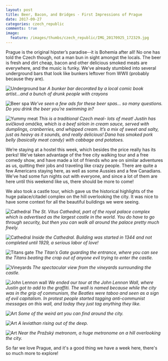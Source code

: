 ```yaml
---
layout: post
title: Beer, Bacon, and Bridges - First Impressions of Prague
date: 2017-09-27
categories: czech_republic
comments: true
image:
  feature: /images/thumbs/czech_republic/IMG_20170925_172329.jpg
---
```



Prague is the original hipster’s paradise--it is Bohemia after all!  No one has told the Czech though, not a man bun in sight amongst the locals.  The beer is fresh and dirt cheap, bacon and other delicious smoked meats are everywhere, and the music is funky.  We’ve already stumbled into several underground bars that look like bunkers leftover from WWII (probably because they are).

![Underground bar](/images/thumbs/czech_republic/IMG_20170925_202423.jpg)
*A bunker bar decorated by a local comic book artist...and a bunch of drunk people with crayons*

![Beer spa](/images/thumbs/czech_republic/IMG_20170926_004537.jpg)
*We’ve seen a few ads for these beer spas… so many questions.  Do you drink the beer you’re swimming in?*

![Yummy meat](/images/thumbs/czech_republic/IMG_20170924_193128.jpg)
*This is a traditional Czech meal- lots of meat!  Justin has svíčková omáčka, which is a beef sirloin in cream sauce, served with dumplings, cranberries, and whipped cream.  It’s a mix of sweet and salty, just as heavy as it sounds, and really delicious!  Dana has smoked pork belly (basically meat candy) with cabbage and potatoes.*

We’re staying at a hostel this week, which besides the price really has its perks!  We’ve taken advantage of the free city walking tour and a free comedy show, and have made a lot of friends who are on similar adventures as us, quitting their jobs and traveling like crazy people.  There are quite a few Americans staying here, as well as some Aussies and a few Canadians.  We’ve had some fun nights out with everyone, and since a lot of them are here until this weekend like us, there should be more to come!

We also took a castle tour, which gave us the historical highlights of the huge palace/citadel complex on the hill overlooking the city.  It was nice to have some context for all the beautiful buildings we were seeing.

![Cathedral](/images/thumbs/czech_republic/IMG_20170925_164232.jpg)
*The St. Vitus Cathedral, part of the royal palace complex which is advertised as the largest castle in the world.  You do have to go through security, but then you can walk all around the palace pretty much freely.*

![Cathedral](/images/thumbs/czech_republic/IMG_20170925_163029.jpg)
*Inside the Cathedral.  Building was started in 1344 and not completed until 1929, a serious labor of love!*

![Titans gate](/images/thumbs/czech_republic/IMG_20170924_143440.jpg)
*The Titan’s Gate guarding the entrance, where you can see the Titans beating the crap out of anyone evil trying to enter the castle.*

![Vineyards](/images/thumbs/czech_republic/IMG_20170925_150808.jpg)
*The spectacular view from the vineyards surrounding the castle.*

![John Lennon wall](/images/thumbs/czech_republic/IMG_20170925_175745.jpg)
*We ended our tour at the John Lennon Wall, where Justin got to add to the graffiti.  The wall is named because while the city was in the grip of communism, the Beatles were taboo and seen as a sign of evil capitalism.  In protest people started tagging anti-communist messages on this wall, and today they just tag anything they like.*

![Art](/images/thumbs/czech_republic/IMG_20170924_120146.jpg)
*Some of the weird art you can find around the city.*

![Art](/images/thumbs/czech_republic/IMG_20170924_154458.jpg)
*A leviathan rising out of the deep.*

![Art](/images/thumbs/czech_republic/IMG_20170924_131907.jpg)
*Near the Pražský metronom, a huge metronome on a hill overlooking the city.*

So far we love Prague, and it's a good thing we have a week here, there's so much more to explore!

